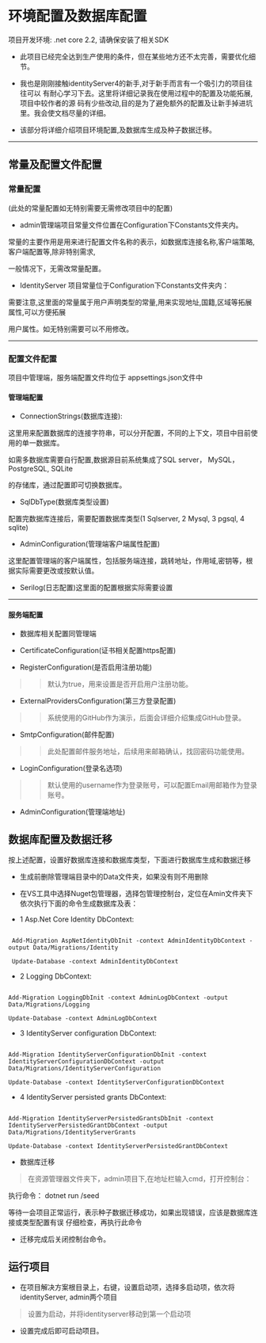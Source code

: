 # 环境配置及数据库配置

项目开发环境: .net core 2.2, 请确保安装了相关SDK

* 此项目已经完全达到生产使用的条件，但在某些地方还不太完善，需要优化细节。

* 我也是刚刚接触identityServer4的新手,对于新手而言有一个吸引力的项目往往可以
有耐心学习下去。这里将详细记录我在使用过程中的配置及功能拓展,项目中较作者的源
码有少些改动,目的是为了避免额外的配置及让新手掉进坑里。我会使文档尽量的详细。

* 该部分将详细介绍项目环境配置,及数据库生成及种子数据迁移。

--------------------------------

## 常量及配置文件配置

### 常量配置

(此处的常量配置如无特别需要无需修改项目中的配置)

* admin管理端项目常量文件位置在Configuration下Constants文件夹内。

常量的主要作用是用来进行配置文件名称的表示，如数据库连接名称,客户端策略,客户端配置等,除非特别需求,

一般情况下，无需改常量配置。

* IdentityServer 项目常量位于Configuration下Constants文件夹内：

需要注意,这里面的常量属于用户声明类型的常量,用来实现地址,国籍,区域等拓展属性,可以方便拓展

用户属性。如无特别需要可以不用修改。

---------------------------------
### 配置文件配置

项目中管理端，服务端配置文件均位于 appsettings.json文件中

#### 管理端配置

*  ConnectionStrings(数据库连接):

这里用来配置数据库的连接字符串，可以分开配置，不同的上下文，项目中目前使用的单一数据库。

如需多数据库需要自行配置,数据源目前系统集成了SQL server， MySQL， PostgreSQL, SQLite

的存储库，通过配置即可切换数据库。

* SqlDbType(数据库类型设置)

配置完数据库连接后，需要配置数据库类型(1 Sqlserver, 2 Mysql,  3 pgsql, 4 sqlite)

* AdminConfiguration(管理端客户端属性配置)

这里配置管理端的客户端属性，包括服务端连接，跳转地址，作用域,密钥等，根据实际需要更改或按默认值。

* Serilog(日志配置)这里面的配置根据实际需要设置

-----------------------------------

#### 服务端配置

* 数据库相关配置同管理端

* CertificateConfiguration(证书相关配置https配置)

* RegisterConfiguration(是否启用注册功能)
> >默认为true，用来设置是否开启用户注册功能。

* ExternalProvidersConfiguration(第三方登录配置)

> >系统使用的GitHub作为演示，后面会详细介绍集成GitHub登录。

* SmtpConfiguration(邮件配置)

> >此处配置邮件服务地址，后续用来邮箱确认，找回密码功能使用。

* LoginConfiguration(登录名选项)

> >默认使用的username作为登录账号，可以配置Email用邮箱作为登录账号。

* AdminConfiguration(管理端地址)

## 数据库配置及数据迁移

按上述配置，设置好数据库连接和数据库类型，下面进行数据库生成和数据迁移

* 生成前删除管理端目录中的Data文件夹，如果没有则不用删除

* 在VS工具中选择Nuget包管理器，选择包管理控制台，定位在Amin文件夹下依次执行下面的命令生成数据库及表：

+ 1    Asp.Net Core Identity DbContext:

```` Identity DbContext

 Add-Migration AspNetIdentityDbInit -context AdminIdentityDbContext -output Data/Migrations/Identity

 Update-Database -context AdminIdentityDbContext

 ````

+ 2    Logging DbContext:

```` Logging DbContext

Add-Migration LoggingDbInit -context AdminLogDbContext -output Data/Migrations/Logging

Update-Database -context AdminLogDbContext

````

+ 3   IdentityServer configuration DbContext:

```` configuration DbContext

Add-Migration IdentityServerConfigurationDbInit -context IdentityServerConfigurationDbContext -output Data/Migrations/IdentityServerConfiguration

Update-Database -context IdentityServerConfigurationDbContext

````

+ 4   IdentityServer persisted grants DbContext:

```` persisted grants DbContext

Add-Migration IdentityServerPersistedGrantsDbInit -context IdentityServerPersistedGrantDbContext -output Data/Migrations/IdentityServerGrants

Update-Database -context IdentityServerPersistedGrantDbContext

````

* 数据库迁移

>  在资源管理器文件夹下，admin项目下,在地址栏输入cmd，打开控制台：

执行命令： dotnet run /seed

等待一会项目正常运行，表示种子数据迁移成功，如果出现错误，应该是数据库连接或类型配置有误
仔细检查，再执行此命令

* 迁移完成后关闭控制台命令。

## 运行项目

* 在项目解决方案根目录上，右键，设置启动项，选择多启动项，依次将identityServer, admin两个项目

>  设置为启动，并将identityserver移动到第一个启动项

* 设置完成后即可启动项目。
